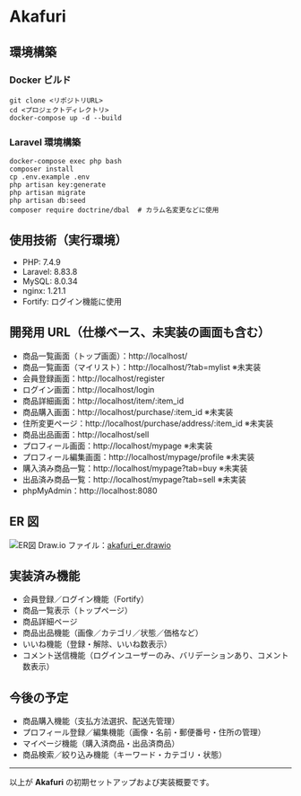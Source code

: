 # Akafuri

## 環境構築

### Docker ビルド

```
git clone <リポジトリURL>
cd <プロジェクトディレクトリ>
docker-compose up -d --build
```

### Laravel 環境構築

```
docker-compose exec php bash
composer install
cp .env.example .env
php artisan key:generate
php artisan migrate
php artisan db:seed
composer require doctrine/dbal  # カラム名変更などに使用
```

## 使用技術（実行環境）

- PHP: 7.4.9
- Laravel: 8.83.8
- MySQL: 8.0.34
- nginx: 1.21.1
- Fortify: ログイン機能に使用

## 開発用 URL（仕様ベース、未実装の画面も含む）

- 商品一覧画面（トップ画面）：http://localhost/
- 商品一覧画面（マイリスト）：http://localhost/?tab=mylist ※未実装
- 会員登録画面：http://localhost/register
- ログイン画面：http://localhost/login
- 商品詳細画面：http://localhost/item/:item_id
- 商品購入画面：http://localhost/purchase/:item_id ※未実装
- 住所変更ページ：http://localhost/purchase/address/:item_id ※未実装
- 商品出品画面：http://localhost/sell
- プロフィール画面：http://localhost/mypage ※未実装
- プロフィール編集画面：http://localhost/mypage/profile ※未実装
- 購入済み商品一覧：http://localhost/mypage?tab=buy ※未実装
- 出品済み商品一覧：http://localhost/mypage?tab=sell ※未実装
- phpMyAdmin：http://localhost:8080

## ER 図

![ER図](./resources/docs/akafuri_er.png)
Draw.io ファイル：[akafuri_er.drawio](./resources/docs/akafuri_er.drawio)

## 実装済み機能

- 会員登録／ログイン機能（Fortify）
- 商品一覧表示（トップページ）
- 商品詳細ページ
- 商品出品機能（画像／カテゴリ／状態／価格など）
- いいね機能（登録・解除、いいね数表示）
- コメント送信機能（ログインユーザーのみ、バリデーションあり、コメント数表示）

## 今後の予定

- 商品購入機能（支払方法選択、配送先管理）
- プロフィール登録／編集機能（画像・名前・郵便番号・住所の管理）
- マイページ機能（購入済商品・出品済商品）
- 商品検索／絞り込み機能（キーワード・カテゴリ・状態）

---

以上が **Akafuri** の初期セットアップおよび実装概要です。
